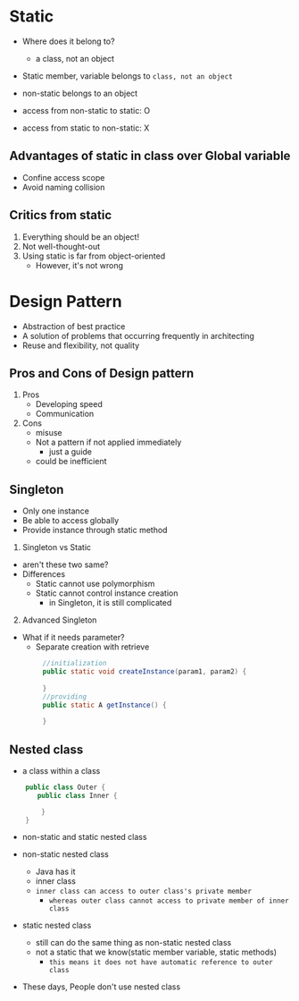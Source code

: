 # Static

- Where does it belong to?
    - a class, not an object

- Static member, variable belongs to `class, not an object`
- non-static belongs to an object
- access from non-static to static: O
- access from static to non-static: X

## Advantages of static in class over Global variable

- Confine access scope
- Avoid naming collision

## Critics from static

1. Everything should be an object!
2. Not well-thought-out
3. Using static is far from object-oriented
    - However, it's not wrong

# Design Pattern

- Abstraction of best practice
- A solution of problems that occurring frequently in architecting
- Reuse and flexibility, not quality

## Pros and Cons of Design pattern

1. Pros
    - Developing speed
    - Communication
2. Cons
    - misuse
    - Not a pattern if not applied immediately
        - just a guide
    - could be inefficient

## Singleton

- Only one instance
- Be able to access globally
- Provide instance through static method


1. Singleton vs Static

- aren't these two same?
- Differences
    - Static cannot use polymorphism
    - Static cannot control instance creation
        - in Singleton, it is still complicated

2. Advanced Singleton

- What if it needs parameter?
    - Separate creation with retrieve
   ```java
        //initialization
        public static void createInstance(param1, param2) {
        
        }
        //providing
        public static A getInstance() {
        
        }
   ```

## Nested class

- a class within a class

```java
    public class Outer {
       public class Inner {

        }
    }
```
- non-static and static nested class
- non-static nested class
    - Java has it
    - inner class
    - `inner class can access to outer class's private member`
        - `whereas outer class cannot access to private member of inner class`
- static nested class
    - still can do the same thing as non-static nested class
    - not a static that we know(static member variable, static methods)
        - `this means it does not have automatic reference to outer class`

- These days, People don't use nested class
